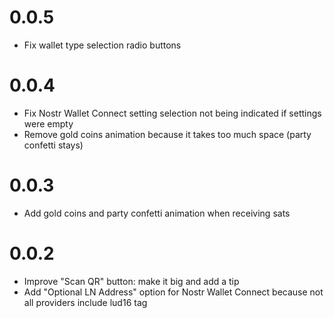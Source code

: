 0.0.5
=====
- Fix wallet type selection radio buttons

0.0.4
=====
- Fix Nostr Wallet Connect setting selection not being indicated if settings were empty
- Remove gold coins animation because it takes too much space (party confetti stays)

0.0.3
=====
- Add gold coins and party confetti animation when receiving sats 

0.0.2
=====
- Improve "Scan QR" button: make it big and add a tip
- Add "Optional LN Address" option for Nostr Wallet Connect because not all providers include lud16 tag
